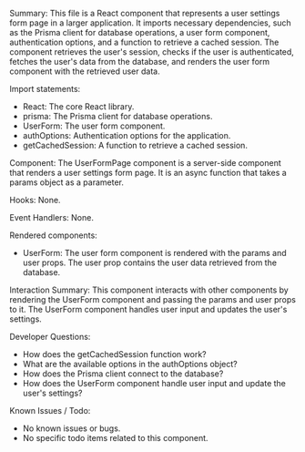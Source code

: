 Summary:
This file is a React component that represents a user settings form page in a larger application. It imports necessary dependencies, such as the Prisma client for database operations, a user form component, authentication options, and a function to retrieve a cached session. The component retrieves the user's session, checks if the user is authenticated, fetches the user's data from the database, and renders the user form component with the retrieved user data.

Import statements:
- React: The core React library.
- prisma: The Prisma client for database operations.
- UserForm: The user form component.
- authOptions: Authentication options for the application.
- getCachedSession: A function to retrieve a cached session.

Component:
The UserFormPage component is a server-side component that renders a user settings form page. It is an async function that takes a params object as a parameter.

Hooks:
None.

Event Handlers:
None.

Rendered components:
- UserForm: The user form component is rendered with the params and user props. The user prop contains the user data retrieved from the database.

Interaction Summary:
This component interacts with other components by rendering the UserForm component and passing the params and user props to it. The UserForm component handles user input and updates the user's settings.

Developer Questions:
- How does the getCachedSession function work?
- What are the available options in the authOptions object?
- How does the Prisma client connect to the database?
- How does the UserForm component handle user input and update the user's settings?

Known Issues / Todo:
- No known issues or bugs.
- No specific todo items related to this component.